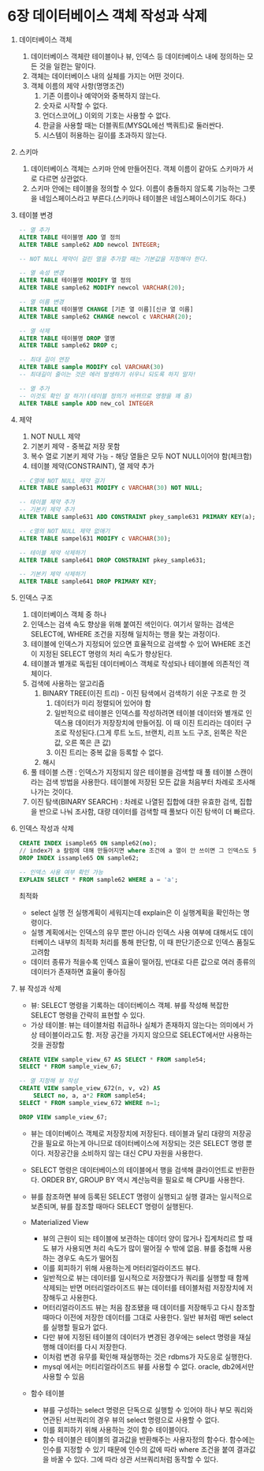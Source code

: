 # 6장 데이터베이스 객체 작성과 삭제

1. 데이터베이스 객체
    1. 데이터베이스 객체란 테이블이나 뷰, 인덱스 등 데이터베이스 내에 정의하는 모든 것을 일컫는 말이다. 
    2. 객체는 데이터베이스 내의 실체를 가지는 어떤 것이다.
    3. 객체 이름의 제약 사항(명명조건)
        1. 기존 이름이나 예약어와 중복하지 않는다.
        2. 숫자로 시작할 수 없다.
        3. 언더스코어(_) 이외의 기호는 사용할 수 없다.
        4. 한글을 사용할 때는 더블쿼트(MYSQL에선 백쿼트)로 둘러싼다.
        5. 시스템이 허용하는 길이를 초과하지 않는다.
        
2. 스키마
    1. 데이터베이스 객체는 스키마 안에 만들어진다. 객체 이름이 같아도 스키마가 서로 다르면 상관없다.
    2. 스키마 안에는 테이블을 정의할 수 있다. 이름이 충돌하지 않도록 기능하는 그릇을 네임스페이스라고 부른다.(스키마나 테이블은 네임스페이스이기도 하다.)
    
3. 테이블 변경
    
    
    ```sql
    -- 열 추가
    ALTER TABLE 테이블명 ADD 열 정의
    ALTER TABLE sample62 ADD newcol INTEGER;
    
    -- NOT NULL 제약이 걸린 열을 추가할 때는 기본값을 지정해야 한다.
    
    -- 열 속성 변경
    ALTER TABLE 테이블명 MODIFY 열 정의
    ALTER TABLE sample62 MODIFY newcol VARCHAR(20);
    
    -- 열 이름 변경
    ALTER TABLE 테이블명 CHANGE [기존 열 이름][신규 열 이름]
    ALTER TABLE sample62 CHANGE newcol c VARCHAR(20);
    
    -- 열 삭제 
    ALTER TABLE 테이블명 DROP 열명
    ALTER TABLE sample62 DROP c;
    
    -- 최대 길이 연장
    ALTER TABLE sample MODIFY col VARCHAR(30)
    -- 최대길이 줄이는 것은 에러 발생하기 쉬우니 되도록 하지 말자!
    
    -- 열 추가
    -- 이것도 확인 잘 하기!(테이블 정의가 바뀌므로 영향을 꽤 줌)
    ALTER TABLE sample ADD new_col INTEGER
    ```
    
4. 제약
    1. NOT NULL 제약
    2. 기본키 제약 - 중복값 저장 못함
    3. 복수 열로 기본키 제약 가능 - 해당 열들은 모두 NOT NULL이어야 함(체크함)
    4. 테이블 제약(CONSTRAINT), 열 제약 추가
    ```sql
    -- C열에 NOT NULL 제약 걸기
    ALTER TABLE sample631 MODIFY c VARCHAR(30) NOT NULL;

    -- 테이블 제약 추가
    -- 기본키 제약 추가
    ALTER TABLE sample631 ADD CONSTRAINT pkey_sample631 PRIMARY KEY(a);

    -- c열의 NOT NULL 제약 없애기
    ALTER TABLE sampel631 MODIFY c VARCHAR(30);

    -- 테이블 제약 삭제하기
    ALTER TABLE sample641 DROP CONSTRAINT pkey_sample631;

    -- 기본키 제약 삭제하기
    ALTER TABLE sample641 DROP PRIMARY KEY;
    ```




5. 인덱스 구조
    1. 데이터베이스 객체 중 하나
    2. 인덱스는 검색 속도 향상을 위해 붙여진 색인이다. 여기서 말하는 검색은 SELECT에, WHERE 조건을 지정해 일치하는 행을 찾는 과정이다. 
    3. 테이블에 인덱스가 지정되어 있으면 효율적으로 검색할 수 있어 WHERE 조건이 지정된 SELECT 명령의 처리 속도가 향상된다.
    4. 테이블과 별개로 독립된 데이터베이스 객체로 작성되나 테이블에 의존적인 객체이다. 
    5. 검색에 사용하는 알고리즘 
        1. BINARY TREE(이진 트리) - 이진 탐색에서 검색하기 쉬운 구조로 한 것
            1. 데이터가 미리 정렬되어 있어야 함
            2. 일반적으로 테이블은 인덱스를 작성하려면 테이블 데이터와 별개로 인덱스용 데이터가 저장장치에 만들어짐. 이 때 이진 트리라는 데이터 구조로 작성된다.(그게 루트 노드, 브랜치, 리프 노드 구조, 왼쪽은 작은 값, 오른 쪽은 큰 값)
            3. 이진 트리는 중복 값을 등록할 수 없다.
        2. 해시 
    6. 풀 테이블 스캔 : 인덱스가 지정되지 않은 테이블을 검색할 때 풀 테이블 스캔이라는 검색 방법을 사용한다. 테이블에 저장된 모든 값을 처음부터 차례로 조사해나가는 것이다. 
    7. 이진 탐색(BINARY SEARCH) : 차례로 나열된 집합에 대한 유효한 검색, 집합을 반으로 나눠 조사함, 대량 데이터를 검색할 때 풀보다 이진 탐색이 더 빠르다.
    

6. 인덱스 작성과 삭제
    
    ```sql
    CREATE INDEX isample65 ON sample62(no);
    // index가 a 칼럼에 대해 만들어지면 where 조건에 a 열이 안 쓰이면 그 인덱스도 못 씀
    DROP INDEX issample65 ON sample62;
    
    -- 인덱스 사용 여부 확인 가능
    EXPLAIN SELECT * FROM sample62 WHERE a = 'a';
    ```
    
    최적화  
    
    - select 실행 전 실행계획이 세워지는데 explain은 이 실행계획을 확인하는 명령이다.
    - 실행 계획에서는 인덱스의 유무 뿐만 아니라 인덱스 사용 여부에 대해서도 데이터베이스 내부의 최적화 처리를 통해 판단함, 이 때 판단기준으로 인덱스 품질도 고려함
    - 데이터 종류가 적을수록 인덱스 효율이 떨어짐, 반대로 다른 값으로 여러 종류의 데이터가 존재하면 효율이 좋아짐
    

7. 뷰 작성과 삭제
    - 뷰: SELECT 명령을 기록하는 데이터베이스 객체. 뷰를 작성해 복잡한 SELECT 명령을 간략히 표현할 수 있다.
    - 가상 테이블: 뷰는 테이블처럼 취급하나 실체가 존재하지 않는다는 의미에서 가상 테이블이라고도 함. 저장 공간을 가지지 않으므로 SELECT에서만 사용하는 것을 권장함
    
    ```sql
    CREATE VIEW sample_view_67 AS SELECT * FROM sample54; 
    SELECT * FROM sample_view_67;
    
    -- 열 지정해 뷰 작성
    CREATE VIEW sample_view_672(n, v, v2) AS
    	SELECT no, a, a*2 FROM sample54;
    SELECT * FROM sample_view_672 WHERE n=1;
    
    DROP VIEW sample_view_67;
    ```
    
    - 뷰는 데이터베이스 객체로 저장장치에 저장된다. 테이블과 달리 대량의 저장공간을 필요로 하는게 아니므로 데이터베이스에 저장되는 것은 SELECT 명령 뿐이다. 저장공간을 소비하지 않는 대신 CPU 자원을 사용한다.
    
    - SELECT 명령은 데이터베이스의 테이블에서 행을 검색해 클라이언트로 반환한다. ORDER BY, GROUP BY 역시 계산능력을 필요로 해 CPU를 사용한다.
    - 뷰를 참조하면 뷰에 등록된 SELECT 명령이 실행되고 실행 결과는 일시적으로 보존되며, 뷰를 참조할 때마다 SELECT 명령이 실행된다.
    
    - Materialized View
        - 뷰의 근원이 되는 테이블에 보관하는 데이터 양이 많거나 집계처리르 할 때도 뷰가 사용되면 처리 속도가 많이 떨어질 수 밖에 없음. 뷰를 중첩해 사용하는 경우도 속도가 떨어짐
        - 이를 회피하기 위해 사용하는게 머터리얼라이즈드 뷰다.
        - 일반적으로 뷰는 데이터를 일시적으로 저장했다가 쿼리를 실행할 때 함께 삭제되는 반면 머터리얼라이즈드 뷰는 데이터를 테이블처럼 저장장치에 저장해두고 사용한다.
        - 머터리얼라이즈드 뷰는 처음 참조됐을 때 데이터를 저장해두고 다시 참조할 때마다 이전에 저장한 데이터를 그대로 사용한다. 일반 뷰처럼 매번 select를 실행할 필요가 없다.
        - 다만 뷰에 지정된 테이블의 데이터가 변경된 경우에는 select 명령을 재실행해 데이터를 다시 저장한다.
        - 이처럼 변경 유무를 확인해 재실행하는 것은 rdbms가 자도응로 실행한다.
        - mysql 에서는 머티리얼라이즈드 뷰를 사용할 수 없다. oracle, db2에서만 사용할 수 있음
        
    - 함수 테이블
        - 뷰를 구성하는 select 명령은 단독으로 실행할 수 있어야 하나 부모 쿼리와 연관된 서브쿼리의 경우 뷰의 select 명령으로 사용할 수 없다.
        - 이를 회피하기 위해 사용하는 것이 함수 테이블이다.
        - 함수 테이블은 테이블의 결과값을 반환해주는 사용자정의 함수다. 함수에는 인수를 지정할 수 있기 때문에 인수의 값에 따라 where 조건을 붙여 결과값을 바꿀 수 있다. 그에 따라 상관 서브쿼리처럼 동작할 수 있다.
